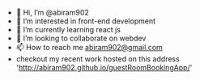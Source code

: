 - 👋 Hi, I’m @abiram902
- 👀 I’m interested in front-end development
- 🌱 I’m currently learning react js
- 💞️ I’m looking to collaborate on webdev
- 📫 How to reach me abiram902@gmail.com
- checkout my recent work hosted on this address 'http://abiram902.github.io/guestRoomBookingApp/'

<!---
abiram902/abiram902 is a ✨ special ✨ repository because its `README.md` (this file) appears on your GitHub profile.
You can click the Preview link to take a look at your changes.
--->
